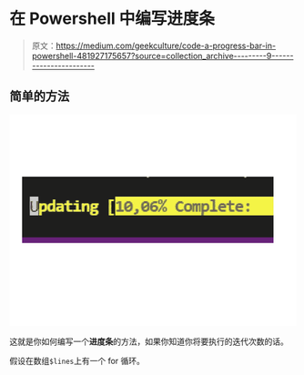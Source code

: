 # 在 Powershell 中编写进度条

> 原文：<https://medium.com/geekculture/code-a-progress-bar-in-powershell-481927175657?source=collection_archive---------9----------------------->

## 简单的方法

![](img/012d53537fdf949af23d2c2fee3c139f.png)

这就是你如何编写一个**进度条**的方法，如果你知道你将要执行的迭代次数的话。

假设在数组`$lines`上有一个 for 循环。